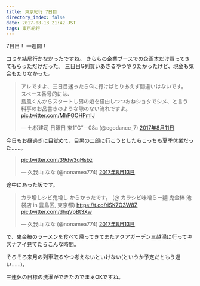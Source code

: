 ```yaml
---
title: 東京紀行 7日目
directory_index: false
date: 2017-08-13 21:42 JST
tags: 東京紀行
---
```


7日目！ 一週間！

コミケ結局行かなかったですね。
きららの企業ブースでの企画本だけ買ってきてもらっただけだった。
三日目G列買いあさるやつやりたかったけど、現金も気合もたりなかった。

<blockquote class="twitter-tweet" data-lang="ja"><p lang="ja" dir="ltr">アレですよ、三日目迷ったらGに行けばとりあえず間違いはないです。<br>スペース番号的には、<br>島風くんからスタートし男の娘を経由しつつおねショタでシメ、と言う<br>料亭のお品書きのような隙のない流れですよ。 <a href="https://t.co/MhPGOHPmIJ">pic.twitter.com/MhPGOHPmIJ</a></p>&mdash; 七松建司 日曜日 東1“G”－08a (@egodance_7) <a href="https://twitter.com/egodance_7/status/895949783134633989">2017年8月11日</a></blockquote>
<script async src="//platform.twitter.com/widgets.js" charset="utf-8"></script>

今日もお昼過ぎに目覚めて、目黒の二郎に行こうとしたらこっちも夏季休業だった……。

<blockquote class="twitter-tweet" data-lang="ja"><p lang="und" dir="ltr"><a href="https://t.co/39dw3qHsbz">pic.twitter.com/39dw3qHsbz</a></p>&mdash; 久我山 なな (@nonamea774) <a href="https://twitter.com/nonamea774/status/896623843082592256">2017年8月13日</a></blockquote>

途中にあった坂です。

<blockquote class="twitter-tweet" data-lang="ja"><p lang="ja" dir="ltr">カラ増しシビ鬼増し からかったです。 (@ カラシビ味噌らー麺 鬼金棒 池袋店 in 豊島区, 東京都) <a href="https://t.co/riSK7O3W8Z">https://t.co/riSK7O3W8Z</a> <a href="https://t.co/dhqVpBt3Xw">pic.twitter.com/dhqVpBt3Xw</a></p>&mdash; 久我山 なな (@nonamea774) <a href="https://twitter.com/nonamea774/status/896644699326472194">2017年8月13日</a></blockquote>

で、鬼金棒のラーメンを食べて帰ってきてまたアクアガーデン三越湯に行ってキズナアイ見てたらこんな時間。

そろそろ来月の列車取るやつ考えないといけない(というか予定だともう遅い……)。

三連休の目標の洗濯ができたのでまぁOKですね。
